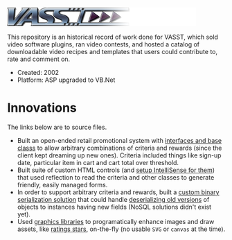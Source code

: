 ![Logo](./images/logo/vasst.png)

This repository is an historical record of work done for VASST, which sold video software plugins, ran video contests, and hosted a catalog of downloadable video recipes and templates that users could contribute to, rate and comment on.

- Created: 2002
- Platform: ASP upgraded to VB.Net

# Innovations

The links below are to source files.

- Built an open-ended retail promotional system with [interfaces and base classs](/Code/entity/PromotionCriterion.vb) to allow arbitrary combinations of criteria and rewards (since the client kept dreaming up new ones). Criteria included things like sign-up date, particular item in cart and cart total over threshold.
- Built suite of custom HTML controls (and [setup IntelliSense for them](/Code/control/intellisense.xsd)) that used reflection to read the criteria and other classes to generate friendly, easily managed forms.
- In order to support arbitrary criteria and rewards, built a [custom binary serialization solution](Code/data/File.vb) that could handle [deserializing old versions](Code/data/Migration.vb) of objects to instances having new fields (NoSQL solutions didn't exist yet).
- Used [graphics libraries](/Code/Draw.vb) to programatically enhance images and draw assets, like [ratings stars](/Code/control/Star.vb), on-the-fly (no usable `SVG` or `canvas` at the time).

